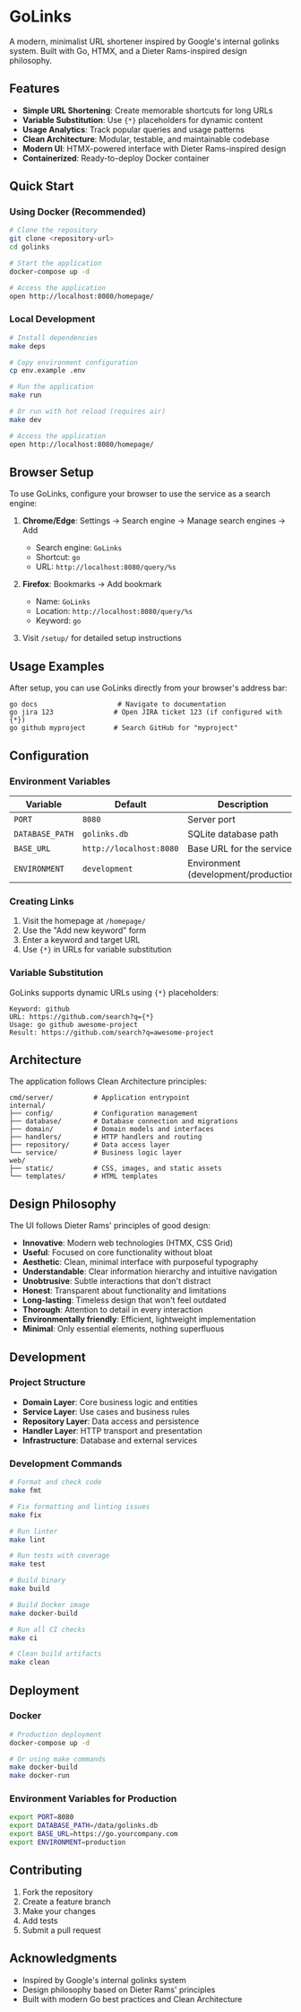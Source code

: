 # GoLinks

A modern, minimalist URL shortener inspired by Google's internal golinks system. Built with Go, HTMX, and a Dieter Rams-inspired design philosophy.

## Features

- **Simple URL Shortening**: Create memorable shortcuts for long URLs
- **Variable Substitution**: Use `{*}` placeholders for dynamic content
- **Usage Analytics**: Track popular queries and usage patterns
- **Clean Architecture**: Modular, testable, and maintainable codebase
- **Modern UI**: HTMX-powered interface with Dieter Rams-inspired design
- **Containerized**: Ready-to-deploy Docker container

## Quick Start

### Using Docker (Recommended)

```bash
# Clone the repository
git clone <repository-url>
cd golinks

# Start the application
docker-compose up -d

# Access the application
open http://localhost:8080/homepage/
```

### Local Development

```bash
# Install dependencies
make deps

# Copy environment configuration
cp env.example .env

# Run the application
make run

# Or run with hot reload (requires air)
make dev

# Access the application
open http://localhost:8080/homepage/
```

## Browser Setup

To use GoLinks, configure your browser to use the service as a search engine:

1. **Chrome/Edge**: Settings → Search engine → Manage search engines → Add
   - Search engine: `GoLinks`
   - Shortcut: `go`
   - URL: `http://localhost:8080/query/%s`

2. **Firefox**: Bookmarks → Add bookmark
   - Name: `GoLinks`
   - Location: `http://localhost:8080/query/%s`
   - Keyword: `go`

3. Visit `/setup/` for detailed setup instructions

## Usage Examples

After setup, you can use GoLinks directly from your browser's address bar:

```
go docs                    # Navigate to documentation
go jira 123               # Open JIRA ticket 123 (if configured with {*})
go github myproject       # Search GitHub for "myproject"
```

## Configuration

### Environment Variables

| Variable | Default | Description |
|----------|---------|-------------|
| `PORT` | `8080` | Server port |
| `DATABASE_PATH` | `golinks.db` | SQLite database path |
| `BASE_URL` | `http://localhost:8080` | Base URL for the service |
| `ENVIRONMENT` | `development` | Environment (development/production) |

### Creating Links

1. Visit the homepage at `/homepage/`
2. Use the "Add new keyword" form
3. Enter a keyword and target URL
4. Use `{*}` in URLs for variable substitution

### Variable Substitution

GoLinks supports dynamic URLs using `{*}` placeholders:

```
Keyword: github
URL: https://github.com/search?q={*}
Usage: go github awesome-project
Result: https://github.com/search?q=awesome-project
```

## Architecture

The application follows Clean Architecture principles:

```
cmd/server/          # Application entrypoint
internal/
├── config/          # Configuration management
├── database/        # Database connection and migrations
├── domain/          # Domain models and interfaces
├── handlers/        # HTTP handlers and routing
├── repository/      # Data access layer
└── service/         # Business logic layer
web/
├── static/          # CSS, images, and static assets
└── templates/       # HTML templates
```

## Design Philosophy

The UI follows Dieter Rams' principles of good design:

- **Innovative**: Modern web technologies (HTMX, CSS Grid)
- **Useful**: Focused on core functionality without bloat
- **Aesthetic**: Clean, minimal interface with purposeful typography
- **Understandable**: Clear information hierarchy and intuitive navigation
- **Unobtrusive**: Subtle interactions that don't distract
- **Honest**: Transparent about functionality and limitations
- **Long-lasting**: Timeless design that won't feel outdated
- **Thorough**: Attention to detail in every interaction
- **Environmentally friendly**: Efficient, lightweight implementation
- **Minimal**: Only essential elements, nothing superfluous

## Development

### Project Structure

- **Domain Layer**: Core business logic and entities
- **Service Layer**: Use cases and business rules
- **Repository Layer**: Data access and persistence
- **Handler Layer**: HTTP transport and presentation
- **Infrastructure**: Database and external services

### Development Commands

```bash
# Format and check code
make fmt

# Fix formatting and linting issues
make fix

# Run linter
make lint

# Run tests with coverage
make test

# Build binary
make build

# Build Docker image
make docker-build

# Run all CI checks
make ci

# Clean build artifacts
make clean
```

## Deployment

### Docker

```bash
# Production deployment
docker-compose up -d

# Or using make commands
make docker-build
make docker-run
```

### Environment Variables for Production

```bash
export PORT=8080
export DATABASE_PATH=/data/golinks.db
export BASE_URL=https://go.yourcompany.com
export ENVIRONMENT=production
```

## Contributing

1. Fork the repository
2. Create a feature branch
3. Make your changes
4. Add tests
5. Submit a pull request

## Acknowledgments

- Inspired by Google's internal golinks system
- Design philosophy based on Dieter Rams' principles
- Built with modern Go best practices and Clean Architecture
